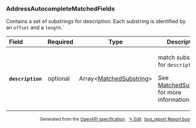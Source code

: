 <!--- This is a generated file, do not edit! -->
<!--- [START woosmap_http_schema_addressautocompletematchedfields] -->
<h3 class="schema-object" id="AddressAutocompleteMatchedFields">AddressAutocompleteMatchedFields</h3>

Contains a set of substrings for description. Each substring is identified by an `offset` and a `length`.\`

| Field                                                                                                                           | Required | Type                                                                  | Description                                                                                                                                                                   |
| :------------------------------------------------------------------------------------------------------------------------------ | -------- | --------------------------------------------------------------------- | ----------------------------------------------------------------------------------------------------------------------------------------------------------------------------- |
| <h4 id="AddressAutocompleteMatchedFields-description" class="add-link schema-object-property-key"><code>description</code></h4> | optional | Array&lt;[MatchedSubstring](#MatchedSubstring "MatchedSubstring")&gt; | <div class="ref-property-description"><p>match substrings for <code>description</code></p><p>See <a href="#MatchedSubstring">MatchedSubstring</a> for more information.</div> |

<p style="text-align: right; font-size: smaller;">Generated from the <a data-label="openapi-github" href="https://github.com/woosmap/openapi-specification" title="Woosmap OpenAPI Specification" class="external">OpenAPI specification</a>.
<a data-label="openapi-github-woosmap-http-schema-addressautocompletematchedfields" data-action="edit" style="margin-left: 5px;" href="https://github.com/woosmap/openapi-specification/blob/main/specification/schemas/AddressAutocompleteMatchedFields.yml" title="Edit on GitHub">✎ Edit</a>
<a data-label="openapi-github-woosmap-http-schema-addressautocompletematchedfields" data-action="bug" style="margin-left: 5px;" href="https://github.com/woosmap/openapi-specification/issues/new?assignees=&labels=type%3A+bug%2C+triage+me&template=bug_report.md&title=[schemas] Bug - AddressAutocompleteMatchedFields" title="File bug for schemas on GitHub"><span class="material-icons">bug_report</span> Report bug</a>
</p>

<!--- [END woosmap_http_schema_addressautocompletematchedfields] -->
